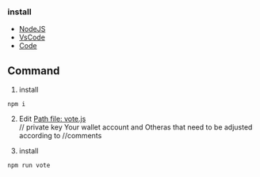 ### install
- [NodeJS](https://nodejs.org/en)
- [VsCode](https://code.visualstudio.com/)
- [Code](https://github.com/nidz-the-fact/auto-run-vote-tk)

## Command

1. install
```
npm i
```

2. Edit
[Path file: vote.js](https://github.com/nidz-the-fact/auto-run-vote-tk/blob/main/vote.js#L6) <br>
// private key Your wallet account and Otheras that need to be adjusted according to //comments

2. install
```
npm run vote
```
